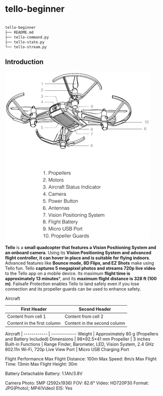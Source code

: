 # tello-beginner

```

tello-beginner
├── README.md
├── tello-command.py
├── tello-state.py
└── tello-stream.py

```

## Introduction

![GitHub Logo](https://github.com/KhairulIzwan/tello-beginner/blob/master/images/Tello%20Aircraft%20Diagram.png)

**Tello** is a **small quadcopter that features a Vision Positioning System and an 
onboard camera**. Using its **Vision Positioning System and advanced flight 
controller, it can hover in place and is suitable for flying indoors**. Advanced 
features like **Bounce mode, 8D Flips, and EZ Shots** make using Tello fun. Tello 
**captures 5 megapixel photos and streams 720p live video** to the Tello app on a 
mobile device. Its maximum **flight time is approximately 13 minutes***, and its 
**maximum flight distance is 328 ft (100 m)**. Failsafe Protection enables Tello to 
land safely even if you lose connection and its propeller guards can be used to 
enhance safety.

Aircraft

First Header | Second Header
------------ | -------------
Content from cell 1 | Content from cell 2
Content in the first column | Content in the second column

Aircraft | 
------------ | -------------
Weight | Approximately 80 g (Propellers and Battery Included)
Dimensions | 98×92.5×41 mm
Propeller | 3 inches
Built-in Functions | Range Finder, Barometer, LED, Vision System, 2.4 GHz 802.11n Wi-Fi, 720p Live View
Port | Micro USB Charging Port

Flight Performance
Max Flight Distance: 100m
Max Speed: 8m/s
Max Flight Time: 13min
Max Flight Height: 30m

Battery
Detachable Battery: 1.1Ah/3.8V

Camera
Photo: 5MP (2592x1936)
FOV: 82.6°
Video: HD720P30
Format: JPG(Photo); MP4(Video)
EIS: Yes
